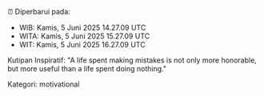 ⏰ Diperbarui pada:
- WIB: Kamis, 5 Juni 2025 14.27.09 UTC
- WITA: Kamis, 5 Juni 2025 15.27.09 UTC
- WIT: Kamis, 5 Juni 2025 16.27.09 UTC

Kutipan Inspiratif:
"A life spent making mistakes is not only more honorable, but more useful than a life spent doing nothing."


Kategori: motivational

